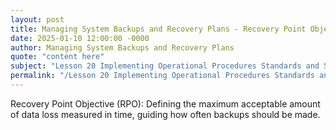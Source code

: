 ```yaml
---
layout: post
title: Managing System Backups and Recovery Plans - Recovery Point Objective RPO
date: 2025-01-10 12:00:00 -0000
author: Managing System Backups and Recovery Plans
quote: "content here"
subject: "Lesson 20 Implementing Operational Procedures Standards and Specifications"
permalink: "/Lesson 20 Implementing Operational Procedures Standards and Specifications/Managing System Backups and Recovery Plans/Managing System Backups and Recovery Plans - Recovery Point Objective RPO"
---
```


Recovery Point Objective (RPO): Defining the maximum acceptable amount of data loss measured in time, guiding how often backups should be made.
